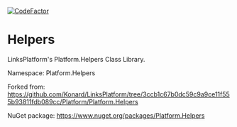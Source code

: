 [![CodeFactor](https://www.codefactor.io/repository/github/linksplatform/helpers/badge)](https://www.codefactor.io/repository/github/linksplatform/helpers)

# Helpers

LinksPlatform's Platform.Helpers Class Library.

Namespace: Platform.Helpers

Forked from: https://github.com/Konard/LinksPlatform/tree/3ccb1c67b0dc59c9a9ce11f555b93811fdb089cc/Platform/Platform.Helpers

NuGet package: https://www.nuget.org/packages/Platform.Helpers
